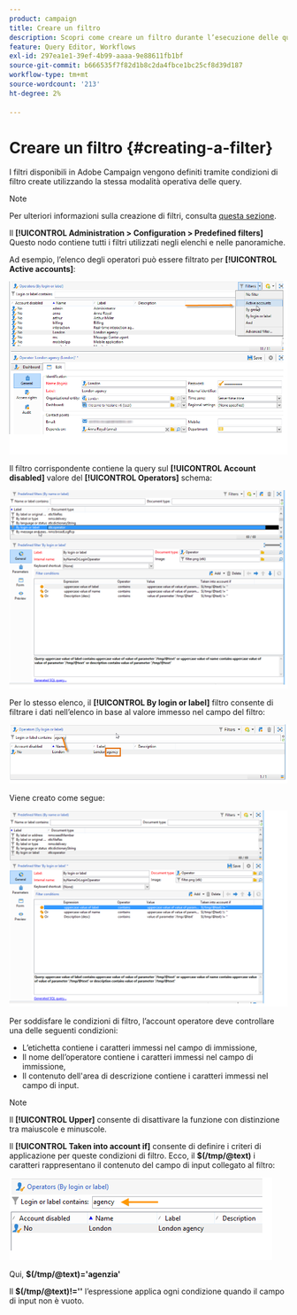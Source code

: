 ```yaml
---
product: campaign
title: Creare un filtro
description: Scopri come creare un filtro durante l’esecuzione delle query
feature: Query Editor, Workflows
exl-id: 297ea1e1-39ef-4b99-aaaa-9e88611fb1bf
source-git-commit: b666535f7f82d1b8c2da4fbce1bc25cf8d39d187
workflow-type: tm+mt
source-wordcount: '213'
ht-degree: 2%

---
```


# Creare un filtro {#creating-a-filter}



I filtri disponibili in Adobe Campaign vengono definiti tramite condizioni di filtro create utilizzando la stessa modalità operativa delle query.

>[!NOTE]
>
>Per ulteriori informazioni sulla creazione di filtri, consulta [questa sezione](../../platform/using/filtering-options.md).

Il **[!UICONTROL Administration > Configuration > Predefined filters]** Questo nodo contiene tutti i filtri utilizzati negli elenchi e nelle panoramiche.

Ad esempio, l’elenco degli operatori può essere filtrato per **[!UICONTROL Active accounts]**:

![](assets/query_editor_filter_sample_1.png)

Il filtro corrispondente contiene la query sul **[!UICONTROL Account disabled]** valore del **[!UICONTROL Operators]** schema:

![](assets/query_editor_filter_sample_2.png)

Per lo stesso elenco, il **[!UICONTROL By login or label]** filtro consente di filtrare i dati nell’elenco in base al valore immesso nel campo del filtro:

![](assets/query_editor_filter_sample_3.png)

Viene creato come segue:

![](assets/query_editor_filter_sample_4.png)

Per soddisfare le condizioni di filtro, l’account operatore deve controllare una delle seguenti condizioni:

* L’etichetta contiene i caratteri immessi nel campo di immissione,
* Il nome dell’operatore contiene i caratteri immessi nel campo di immissione,
* Il contenuto dell&#39;area di descrizione contiene i caratteri immessi nel campo di input.

>[!NOTE]
>
>Il **[!UICONTROL Upper]** consente di disattivare la funzione con distinzione tra maiuscole e minuscole.

Il **[!UICONTROL Taken into account if]** consente di definire i criteri di applicazione per queste condizioni di filtro. Ecco, il **$(/tmp/@text)** i caratteri rappresentano il contenuto del campo di input collegato al filtro:

![](assets/query_editor_filter_sample_5.png)

Qui, **$(/tmp/@text)=&#39;agenzia&#39;**

Il **$(/tmp/@text)!=&#39;&#39;** l’espressione applica ogni condizione quando il campo di input non è vuoto.
